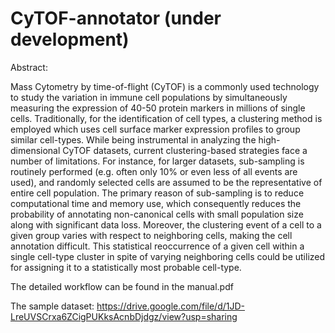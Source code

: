 # CyTOF-annotator (under development)

Abstract:

Mass Cytometry by time-of-flight (CyTOF) is a commonly used technology to study the variation in immune cell populations by simultaneously measuring the expression of 40-50 protein markers in millions of single cells. Traditionally, for the identification of cell types, a clustering method is employed which uses cell surface marker expression profiles to group similar cell-types. While being instrumental in analyzing the high-dimensional CyTOF datasets, current clustering-based strategies face a number of limitations. For instance, for larger datasets, sub-sampling is routinely performed (e.g. often only 10% or even less of all events are used), and randomly selected cells are assumed to be the representative of entire cell population.  The primary reason of sub-sampling is to reduce computational time and memory use, which consequently reduces the probability of annotating non-canonical cells with small population size along with significant data loss. Moreover, the clustering event of a cell to a given group varies with respect to neighboring cells, making the cell annotation difficult. This statistical reoccurrence of a given cell within a single cell-type cluster in spite of varying neighboring cells could be utilized for assigning it to a statistically most probable cell-type.

The detailed workflow can be found in the manual.pdf 

The sample dataset: https://drive.google.com/file/d/1JD-LreUVSCrxa6ZCigPUKksAcnbDjdgz/view?usp=sharing
